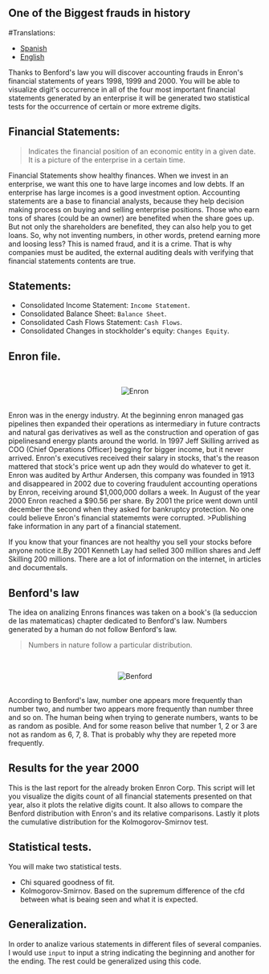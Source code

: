 One of the Biggest frauds in history
--------------------------------------------

#Translations:
* [Spanish](README.md)
* [English](README-en.md)

Thanks to Benford's law you will discover accounting frauds in Enron's financial statements of years 1998, 1999 and 2000.
You will be able to visualize digit's occurrence in all of the four most important financial statements generated by an enterprise
it will be generated two statistical tests for the occurrence of certain or more extreme digits.

## Financial Statements:
> Indicates the financial position of an economic entity in a given date. It is a picture of the enterprise in a certain time.

Financial Statements show healthy finances. When we invest in an enterprise, we want this one to have large incomes and low debts.
If an enterprise has large incomes is a good investment option. Accounting statements are a base to financial analysts, because they help
decision making process on buying and selling enterprise positions. Those who earn tons of shares (could be an owner) are benefited 
when the share goes up. But  not only the shareholders are benefited, they can also help you to get loans.
So, why not inventing numbers, in other words, pretend earning more and loosing less? This is named fraud, and it is a crime.
That is why companies must be audited, the external auditing deals with verifying that financial statements contents are true.

## Statements:
* Consolidated Income Statement: `Income Statement`.
* Consolidated Balance Sheet: `Balance Sheet`.
* Consolidated Cash Flows Statement: `Cash Flows`.
* Consolidated Changes in stockholder's equity: `Changes Equity`.

## Enron file.
<br/>
<p align="center">
<img src="https://upload.wikimedia.org/wikipedia/commons/thumb/3/3f/Logo_de_Enron.svg/1200px-Logo_de_Enron.svg.png" alt="Enron">
</p><br/>
Enron was in the energy industry. At the beginning enron managed gas pipelines then expanded their operations as intermediary in future 
contracts and natural gas derivatives as well as the construction and operation of gas pipelinesand energy plants around the world.
In 1997 Jeff Skilling arrived as COO (Chief Operations Officer) begging for bigger income, but it never arrived.
Enron's executives received their salary in stocks, that's the reason mattered that stock's price went up adn they would do whatever 
to get it. 
Enron was audited by Arthur Andersen, this company was founded in 1913 and disappeared in 2002 due to covering fraudulent accounting operations
by Enron, receiving around $1,000,000 dollars a week.
In August of the year 2000 Enron reached a $90.56 per share. By 2001 the price went down until december the second when they asked for bankruptcy
protection. No one could believe Enron's financial statememts were corrupted.
>Publishing fake information in any part of a financial statement.

If you know that your finances are not healthy you sell your stocks before anyone notice it.By 2001 Kenneth Lay had selled 300 million shares and
Jeff Skilling 200 millions.
There are a lot of information on the internet, in articles and documentals.


## Benford's law
The idea on analizing Enrons finances was taken on a book's (la seduccion de las matematicas) chapter dedicated to Benford's law. Numbers generated 
by a human do not follow Benford's law.
> Numbers in nature follow a particular distribution.
<br/>
<p align="center">
<img src="https://upload.wikimedia.org/wikipedia/commons/thumb/4/46/Rozklad_benforda.svg/220px-Rozklad_benforda.svg.png" alt="Benford">
</p><br/>
According to Benford's law, number one appears more frequently than number two, and number two appears more frequently than number three
and so on. The human being when trying to generate numbers, wants to be as random as posible. And for some reason belive that number 1, 2 or 3
are not as random as 6, 7, 8. That is probably why they are repeted more frequently.

## Results for the year 2000
This is the last report for the already broken Enron Corp. This script will let you visualize the digits count of all financial statements presented on that year, also it plots the relative digits count. It also allows to compare the Benford distribution with Enron's and its relative comparisons. Lastly it plots the cumulative distribution for the Kolmogorov-Smirnov test.

## Statistical tests.
You will make two statistical tests.
* Chi squared goodness of fit.
* Kolmogorov-Smirnov. Based on the supremum difference of the cfd between what is beaing seen and what it is expected.

## Generalization.
In order to analize various statements in different files of several companies.
I would use `input` to input a string indicating the beginning and another for the ending.
The rest could be generalized using this code.
